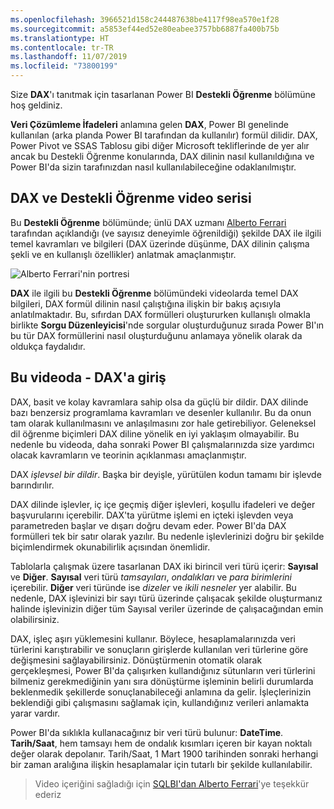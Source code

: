 ```yaml
---
ms.openlocfilehash: 3966521d158c244487638be4117f98ea570e1f28
ms.sourcegitcommit: a5853ef44ed52e80eabee3757bb6887fa400b75b
ms.translationtype: HT
ms.contentlocale: tr-TR
ms.lasthandoff: 11/07/2019
ms.locfileid: "73800199"
---
```

Size **DAX**'ı tanıtmak için tasarlanan Power BI **Destekli Öğrenme** bölümüne hoş geldiniz.

**Veri Çözümleme İfadeleri** anlamına gelen **DAX**, Power BI genelinde kullanılan (arka planda Power BI tarafından da kullanılır) formül dilidir. DAX, Power Pivot ve SSAS Tablosu gibi diğer Microsoft tekliflerinde de yer alır ancak bu Destekli Öğrenme konularında, DAX dilinin nasıl kullanıldığına ve Power BI'da sizin tarafınızdan nasıl kullanılabileceğine odaklanılmıştır.

## <a name="dax-and-this-guided-learning-video-series"></a>DAX ve Destekli Öğrenme video serisi
Bu **Destekli Öğrenme** bölümünde; ünlü DAX uzmanı [Alberto Ferrari](https://www.sqlbi.com/learning-dax) tarafından açıklandığı (ve sayısız deneyimle öğrenildiği) şekilde DAX ile ilgili temel kavramları ve bilgileri (DAX üzerinde düşünme, DAX dilinin çalışma şekli ve en kullanışlı özellikler) anlatmak amaçlanmıştır.

![Alberto Ferrari'nin portresi](media/7-1-intro-to-dax/intro_dax_6_alberto_ferrari.png)

**DAX** ile ilgili bu **Destekli Öğrenme** bölümündeki videolarda temel DAX bilgileri, DAX formül dilinin nasıl çalıştığına ilişkin bir bakış açısıyla anlatılmaktadır. Bu, sıfırdan DAX formülleri oluştururken kullanışlı olmakla birlikte **Sorgu Düzenleyicisi**'nde sorgular oluşturduğunuz sırada Power BI'ın bu tür DAX formüllerini nasıl oluşturduğunu anlamaya yönelik olarak da oldukça faydalıdır.

## <a name="in-this-video---introduction-to-dax"></a>Bu videoda - DAX'a giriş
DAX, basit ve kolay kavramlara sahip olsa da güçlü bir dildir. DAX dilinde bazı benzersiz programlama kavramları ve desenler kullanılır. Bu da onun tam olarak kullanılmasını ve anlaşılmasını zor hale getirebiliyor. Geleneksel dil öğrenme biçimleri DAX diline yönelik en iyi yaklaşım olmayabilir. Bu nedenle bu videoda, daha sonraki Power BI çalışmalarınızda size yardımcı olacak kavramların ve teorinin açıklanması amaçlanmıştır.

DAX *işlevsel bir dildir*. Başka bir deyişle, yürütülen kodun tamamı bir işlevde barındırılır.

DAX dilinde işlevler, iç içe geçmiş diğer işlevleri, koşullu ifadeleri ve değer başvurularını içerebilir. DAX'ta yürütme işlemi en içteki işlevden veya parametreden başlar ve dışarı doğru devam eder. Power BI'da DAX formülleri tek bir satır olarak yazılır. Bu nedenle işlevlerinizi doğru bir şekilde biçimlendirmek okunabilirlik açısından önemlidir.

Tablolarla çalışmak üzere tasarlanan DAX iki birincil veri türü içerir: **Sayısal** ve **Diğer**. **Sayısal** veri türü *tamsayıları*, *ondalıkları* ve *para birimlerini* içerebilir. **Diğer** veri türünde ise *dizeler* ve *ikili nesneler* yer alabilir. Bu nedenle, DAX işlevinizi bir sayı türü üzerinde çalışacak şekilde oluşturmanız halinde işlevinizin diğer tüm Sayısal veriler üzerinde de çalışacağından emin olabilirsiniz.

DAX, işleç aşırı yüklemesini kullanır. Böylece, hesaplamalarınızda veri türlerini karıştırabilir ve sonuçların girişlerde kullanılan veri türlerine göre değişmesini sağlayabilirsiniz. Dönüştürmenin otomatik olarak gerçekleşmesi, Power BI'da çalışırken kullandığınız sütunların veri türlerini bilmeniz gerekmediğinin yanı sıra dönüştürme işleminin belirli durumlarda beklenmedik şekillerde sonuçlanabileceği anlamına da gelir. İşleçlerinizin beklendiği gibi çalışmasını sağlamak için, kullandığınız verileri anlamakta yarar vardır.

Power BI'da sıklıkla kullanacağınız bir veri türü bulunur: **DateTime**. **Tarih/Saat**, hem tamsayı hem de ondalık kısımları içeren bir kayan noktalı değer olarak depolanır. Tarih/Saat, 1 Mart 1900 tarihinden sonraki herhangi bir zaman aralığına ilişkin hesaplamalar için tutarlı bir şekilde kullanılabilir.

> Video içeriğini sağladığı için [SQLBI'dan Alberto Ferrari](https://www.sqlbi.com/learning-dax/?utm_source=powerbi&utm_medium=marketing&utm_campaign=after-summit)'ye teşekkür ederiz
> 
> 

